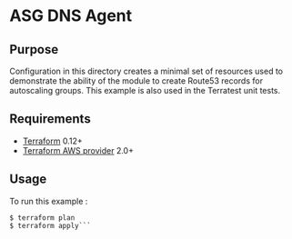 # ASG DNS Agent

## Purpose

Configuration in this directory creates a minimal set of resources used to demonstrate the ability of the module to create Route53 records for autoscaling groups.  This example is also used in the Terratest unit tests.

## Requirements

- [Terraform](https://www.terraform.io/downloads.html) 0.12+
- [Terraform AWS provider](https://github.com/terraform-providers/terraform-provider-aws) 2.0+

## Usage

To run this example :

```$ terraform init
$ terraform plan
$ terraform apply```